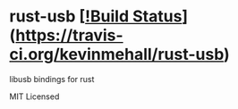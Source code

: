 rust-usb [[!Build Status](https://travis-ci.org/kevinmehall/rust-usb.svg?branch=master)](https://travis-ci.org/kevinmehall/rust-usb)
========================

libusb bindings for rust

MIT Licensed
